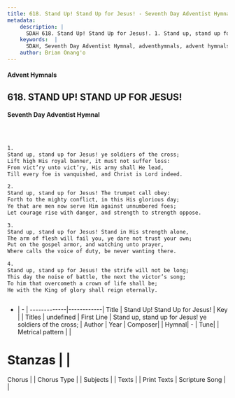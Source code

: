 ```yaml
---
title: 618. Stand Up! Stand Up for Jesus! - Seventh Day Adventist Hymnal
metadata:
    description: |
      SDAH 618. Stand Up! Stand Up for Jesus!. 1. Stand up, stand up for Jesus! ye soldiers of the cross; Lift high His royal banner, it must not suffer loss: From vict’ry unto vict’ry, His army shall He lead, Till every foe is vanquished, and Christ is Lord indeed.
    keywords:  |
      SDAH, Seventh Day Adventist Hymnal, adventhymnals, advent hymnals, Stand Up! Stand Up for Jesus!, Stand up, stand up for Jesus! ye soldiers of the cross; 
    author: Brian Onang'o
---
```


#### Advent Hymnals
## 618. STAND UP! STAND UP FOR JESUS!
#### Seventh Day Adventist Hymnal

```txt



1.
Stand up, stand up for Jesus! ye soldiers of the cross;
Lift high His royal banner, it must not suffer loss:
From vict’ry unto vict’ry, His army shall He lead,
Till every foe is vanquished, and Christ is Lord indeed.

2.
Stand up, stand up for Jesus! The trumpet call obey:
Forth to the mighty conflict, in this His glorious day;
Ye that are men now serve Him against unnumbered foes;
Let courage rise with danger, and strength to strength oppose.

3.
Stand up, stand up for Jesus! Stand in His strength alone,
The arm of flesh will fail you, ye dare not trust your own;
Put on the gospel armor, and watching unto prayer,
Where calls the voice of duty, be never wanting there.

4.
Stand up, stand up for Jesus! the strife will not be long;
This day the noise of battle, the next the victor’s song;
To him that overcometh a crown of life shall be;
He with the King of glory shall reign eternally.



```

- |   -  |
-------------|------------|
Title | Stand Up! Stand Up for Jesus! |
Key |  |
Titles | undefined |
First Line | Stand up, stand up for Jesus! ye soldiers of the cross; |
Author | 
Year | 
Composer|  |
Hymnal|  - |
Tune|  |
Metrical pattern | |
# Stanzas |  |
Chorus |  |
Chorus Type |  |
Subjects |  |
Texts |  |
Print Texts | 
Scripture Song |  |
  
